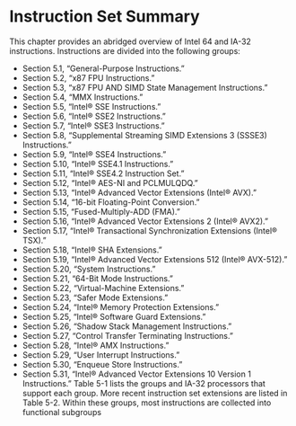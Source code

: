 # Instruction Set Summary

This chapter provides an abridged overview of Intel 64 and IA-32 instructions. Instructions are divided into the
following groups:

- Section 5.1, “General-Purpose Instructions.”
- Section 5.2, “x87 FPU Instructions.”
- Section 5.3, “x87 FPU AND SIMD State Management Instructions.”
- Section 5.4, “MMX Instructions.”
- Section 5.5, “Intel® SSE Instructions.”
- Section 5.6, “Intel® SSE2 Instructions.”
- Section 5.7, “Intel® SSE3 Instructions.”
- Section 5.8, “Supplemental Streaming SIMD Extensions 3 (SSSE3) Instructions.”
- Section 5.9, “Intel® SSE4 Instructions.”
- Section 5.10, “Intel® SSE4.1 Instructions.”
- Section 5.11, “Intel® SSE4.2 Instruction Set.”
- Section 5.12, “Intel® AES-NI and PCLMULQDQ.”
- Section 5.13, “Intel® Advanced Vector Extensions (Intel® AVX).”
- Section 5.14, “16-bit Floating-Point Conversion.”
- Section 5.15, “Fused-Multiply-ADD (FMA).”
- Section 5.16, “Intel® Advanced Vector Extensions 2 (Intel® AVX2).”
- Section 5.17, “Intel® Transactional Synchronization Extensions (Intel® TSX).”
- Section 5.18, “Intel® SHA Extensions.”
- Section 5.19, “Intel® Advanced Vector Extensions 512 (Intel® AVX-512).”
- Section 5.20, “System Instructions.”
- Section 5.21, “64-Bit Mode Instructions.”
- Section 5.22, “Virtual-Machine Extensions.”
- Section 5.23, “Safer Mode Extensions.”
- Section 5.24, “Intel® Memory Protection Extensions.”
- Section 5.25, “Intel® Software Guard Extensions.”
- Section 5.26, “Shadow Stack Management Instructions.”
- Section 5.27, “Control Transfer Terminating Instructions.”
- Section 5.28, “Intel® AMX Instructions.”
- Section 5.29, “User Interrupt Instructions.”
- Section 5.30, “Enqueue Store Instructions.”
- Section 5.31, “Intel® Advanced Vector Extensions 10 Version 1 Instructions.”
Table 5-1 lists the groups and IA-32 processors that support each group. More recent instruction set extensions are
listed in Table 5-2. Within these groups, most instructions are collected into functional subgroups